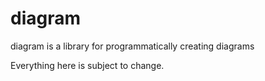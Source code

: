 # diagram

diagram is a library for programmatically creating diagrams

Everything here is subject to change.
